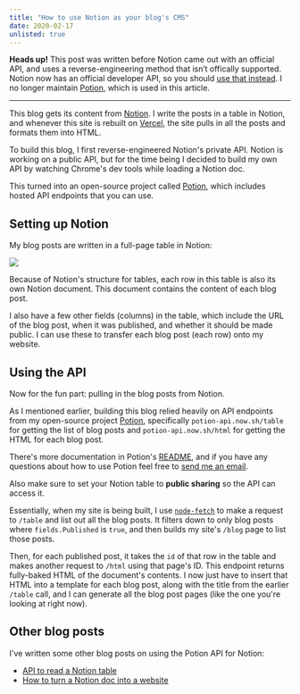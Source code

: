 ```yaml
---
title: "How to use Notion as your blog's CMS"
date: 2020-02-17
unlisted: true
---
```


**Heads up!** This post was written before Notion came out with an official API, and uses a reverse-engineering method that isn’t offically supported. Notion now has an official developer API, so you should [use that instead](https://developers.notion.com). I no longer maintain [Potion](https://github.com/benborgers/potion), which is used in this article.

---

This blog gets its content from [Notion](https://www.notion.so/product). I write the posts in a table in Notion, and whenever this site is rebuilt on [Vercel](https://vercel.com), the site pulls in all the posts and formats them into HTML.

To build this blog, I first reverse-engineered Notion's private API. Notion is working on a public API, but for the time being I decided to build my own API by watching Chrome's dev tools while loading a Notion doc.

This turned into an open-source project called [Potion](https://github.com/benborgers/potion), which includes hosted API endpoints that you can use.

## Setting up Notion

My blog posts are written in a full-page table in Notion:

![](https://user-images.githubusercontent.com/30215449/105618741-caa35700-5db8-11eb-8fe9-0b0710fbd16f.png)

Because of Notion's structure for tables, each row in this table is also its own Notion document. This document contains the content of each blog post.

I also have a few other fields (columns) in the table, which include the URL of the blog post, when it was published, and whether it should be made public. I can use these to transfer each blog post (each row) onto my website.

## Using the API

Now for the fun part: pulling in the blog posts from Notion.

As I mentioned earlier, building this blog relied heavily on API endpoints from my open-source project [Potion](https://github.com/benborgers/potion), specifically `potion-api.now.sh/table` for getting the list of blog posts and `potion-api.now.sh/html` for getting the HTML for each blog post.

There's more documentation in Potion's [README](https://github.com/benborgers/potion/blob/master/README.md), and if you have any questions about how to use Potion feel free to [send me an email](mailto:benborgers@hey.com).

Also make sure to set your Notion table to **public sharing** so the API can access it.

Essentially, when my site is being built, I use [`node-fetch`](https://npm.im/node-fetch) to make a request to `/table` and list out all the blog posts. It filters down to only blog posts where `fields.Published` is `true`, and then builds my site's `/blog` page to list those posts.

Then, for each published post, it takes the `id` of that row in the table and makes another request to `/html` using that page's ID. This endpoint returns fully-baked HTML of the document's contents. I now just have to insert that HTML into a template for each blog post, along with the title from the earlier `/table` call, and I can generate all the blog post pages (like the one you're looking at right now).

## Other blog posts

I've written some other blog posts on using the Potion API for Notion:

- [API to read a Notion table](/notion-table)
- [How to turn a Notion doc into a website](/notion-to-website)
